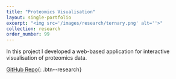 ```yaml
---
title: "Proteomics Visualisation"
layout: single-portfolio
excerpt: "<img src='/images/research/ternary.png' alt=''>"
collection: research
order_number: 99
---
```


In this project I developed a web-based application for interactive visualisation of proteomics data.

[GitHub Repo](https://github.com/ashm97/Standalone-Omics-Visualisation-App){: .btn--research}